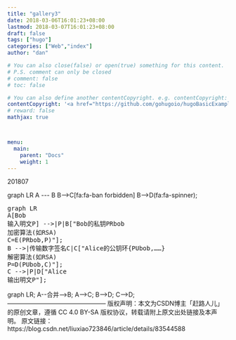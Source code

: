 ```yaml
---
title: "gallery3"
date: 2018-03-06T16:01:23+08:00
lastmod: 2018-03-07T16:01:23+08:00
draft: false
tags: ["hugo"]
categories: ["Web","index"]
author: "dan"

# You can also close(false) or open(true) something for this content.
# P.S. comment can only be closed
# comment: false
# toc: false

# You can also define another contentCopyright. e.g. contentCopyright: "This is another copyright."
contentCopyright: '<a href="https://github.com/gohugoio/hugoBasicExample" rel="noopener" target="_blank">See origin</a>'
# reward: false
mathjax: true



menu:
  main:
    parent: "Docs"
    weight: 1
---
```


201807
 <script src="https://mermaidjs.github.io/scripts/mermaid.min.js"></script>
<script> mermaid.initialize({ startOnLoad: true });  </script>
 
<div class="mermaid">
graph LR
    A --- B
    B-->C[fa:fa-ban forbidden]
    B-->D(fa:fa-spinner);
</div>

<pre class="mermaid">graph LR
A[Bob<br>输入明文P] -->|P|B["Bob的私钥PRbob<br>加密算法(如RSA)<br>C=E(PRbob,P)"];
B -->|传输数字签名C|C["Alice的公钥环{PUbob,……}<br>解密算法(如RSA)<br>P=D(PUbob,C)"];
C -->|P|D["Alice<br>输出明文P"];</pre>


<div class="firstTest">
   graph LR;
    A--合并-->B;
    A-->C;
    B-->D;
    C-->D;
</div>
<script>     
 mermaid.init({noteMargin: 10}, ".firstTest");
</script>
————————————————
版权声明：本文为CSDN博主「赶路人儿」的原创文章，遵循 CC 4.0 BY-SA 版权协议，转载请附上原文出处链接及本声明。
原文链接：https://blog.csdn.net/liuxiao723846/article/details/83544588
